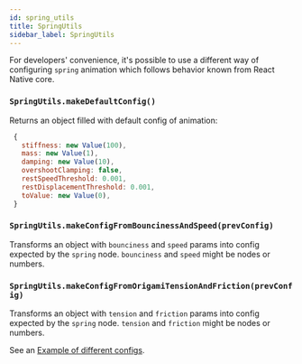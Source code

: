 ```yaml
---
id: spring_utils
title: SpringUtils
sidebar_label: SpringUtils
---
```


For developers' convenience, it's possible to use a different way of configuring `spring` animation which follows behavior known from React Native core.

### `SpringUtils.makeDefaultConfig()`

Returns an object filled with default config of animation:

```js
 {
   stiffness: new Value(100),
   mass: new Value(1),
   damping: new Value(10),
   overshootClamping: false,
   restSpeedThreshold: 0.001,
   restDisplacementThreshold: 0.001,
   toValue: new Value(0),
 }
```

### `SpringUtils.makeConfigFromBouncinessAndSpeed(prevConfig)`

Transforms an object with `bounciness` and `speed` params into config expected by the `spring` node. `bounciness` and `speed` might be nodes or numbers.

### `SpringUtils.makeConfigFromOrigamiTensionAndFriction(prevConfig)`

Transforms an object with `tension` and `friction` params into config expected by the `spring` node. `tension` and `friction` might be nodes or numbers.

See an [Example of different configs](https://github.com/software-mansion/react-native-reanimated/blob/master/Example/src/differentSpringConfigs/index.js).
